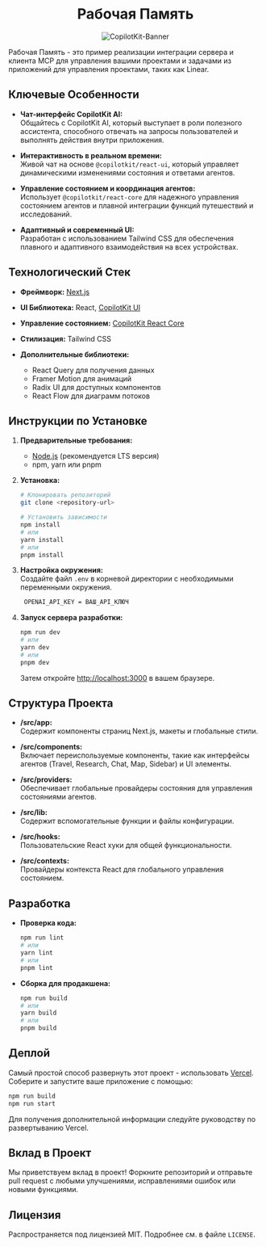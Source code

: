 <div align="center">

# Рабочая Память
   
![CopilotKit-Banner](https://github.com/user-attachments/assets/8167c845-0381-45d9-ad1c-83f995d48290)
</div>

Рабочая Память - это пример реализации интеграции сервера и клиента MCP для управления вашими проектами и задачами из приложений для управления проектами, таких как Linear.

## Ключевые Особенности

- **Чат-интерфейс CopilotKit AI:**  
  Общайтесь с CopilotKit AI, который выступает в роли полезного ассистента, способного отвечать на запросы пользователей и выполнять действия внутри приложения.
  
- **Интерактивность в реальном времени:**  
  Живой чат на основе `@copilotkit/react-ui`, который управляет динамическими изменениями состояния и ответами агентов.

- **Управление состоянием и координация агентов:**  
  Использует `@copilotkit/react-core` для надежного управления состоянием агентов и плавной интеграции функций путешествий и исследований.

- **Адаптивный и современный UI:**  
  Разработан с использованием Tailwind CSS для обеспечения плавного и адаптивного взаимодействия на всех устройствах.

## Технологический Стек

- **Фреймворк:** [Next.js](https://nextjs.org)
- **UI Библиотека:** React, [CopilotKit UI](https://www.npmjs.com/package/@copilotkit/react-ui)
- **Управление состоянием:** [CopilotKit React Core](https://www.npmjs.com/package/@copilotkit/react-core)

- **Стилизация:** Tailwind CSS
- **Дополнительные библиотеки:**
  - React Query для получения данных
  - Framer Motion для анимаций
  - Radix UI для доступных компонентов
  - React Flow для диаграмм потоков

## Инструкции по Установке

1. **Предварительные требования:**  
   - [Node.js](https://nodejs.org) (рекомендуется LTS версия)
   - npm, yarn или pnpm

2. **Установка:**  
   ```bash
   # Клонировать репозиторий
   git clone <repository-url>
   
   # Установить зависимости
   npm install
   # или
   yarn install
   # или
   pnpm install
   ```

3. **Настройка окружения:**  
   Создайте файл `.env` в корневой директории с необходимыми переменными окружения.
   ```bash
    OPENAI_API_KEY = ВАШ_API_КЛЮЧ
   ```

4. **Запуск сервера разработки:**  
   ```bash
   npm run dev
   # или
   yarn dev
   # или
   pnpm dev
   ```
   Затем откройте [http://localhost:3000](http://localhost:3000) в вашем браузере.

## Структура Проекта

- **/src/app:**  
  Содержит компоненты страниц Next.js, макеты и глобальные стили.

- **/src/components:**  
  Включает переиспользуемые компоненты, такие как интерфейсы агентов (Travel, Research, Chat, Map, Sidebar) и UI элементы.

- **/src/providers:**  
  Обеспечивает глобальные провайдеры состояния для управления состояниями агентов.

- **/src/lib:**  
  Содержит вспомогательные функции и файлы конфигурации.

- **/src/hooks:**  
  Пользовательские React хуки для общей функциональности.

- **/src/contexts:**  
  Провайдеры контекста React для глобального управления состоянием.

## Разработка

- **Проверка кода:**  
  ```bash
  npm run lint
  # или
  yarn lint
  # или
  pnpm lint
  ```

- **Сборка для продакшена:**  
  ```bash
  npm run build
  # или
  yarn build
  # или
  pnpm build
  ```

## Деплой

Самый простой способ развернуть этот проект - использовать [Vercel](https://vercel.com). Соберите и запустите ваше приложение с помощью:
```bash
npm run build
npm run start
```
Для получения дополнительной информации следуйте руководству по развертыванию Vercel.

## Вклад в Проект

Мы приветствуем вклад в проект! Форкните репозиторий и отправьте pull request с любыми улучшениями, исправлениями ошибок или новыми функциями.

## Лицензия

Распространяется под лицензией MIT. Подробнее см. в файле `LICENSE`.
